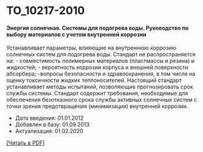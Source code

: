 # ТО_10217-2010

#### Энергия солнечная. Системы для подогрева воды. Руководство по выбору материалов с учетом внутренней коррозии

Устанавливает параметры, влияющие на внутреннюю коррозию солнечных систем для подогрева воды. Стандарт не распространяется на: - совместимость полимерных материалов (пластмассы и резина) и жидкостей; - вероятность коррозии корпуса и внешней поверхности абсорбера; -вопросы безопасности и здравоохранения, в том числе на оценку токсичности жидких теплоносителей. Настоящий стандарт устанавливает методы испытаний, позволяющие прогнозировать срок службы системы. Стандарт содержит требования, необходимые для обеспечения безотказного срока службы активных солнечных систем с точки зрения предотвращения (минимизации) внутренней коррозии.

- Дата введения: 01.01.2012
- Добавлен в базу: 01.09.2013
- Актуализация: 01.02.2020

<a href="https://standartgost.ru/g/ГОСТ_Р_ИСО/ТО_10217-2010.pdf">[Читать в PDF]</a>